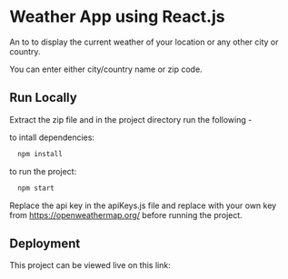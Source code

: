 # Weather App using React.js

An to to display the current weather of your location or any other city or country. 

You can enter either city/country name or zip code.




## Run Locally

Extract the zip file and in the project directory run the following - 

to intall dependencies:
```bash
  npm install
```
to run the project:
```bash
  npm start
```

Replace the api key in the apiKeys.js file and replace with your own key from https://openweathermap.org/ before running the project.


## Deployment

This project can be viewed live on this link:

